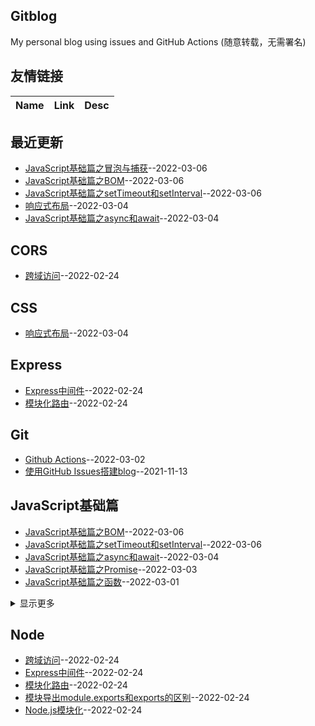 ## Gitblog
My personal blog using issues and GitHub Actions (随意转载，无需署名)
## 友情链接
| Name | Link | Desc | 
 | ---- | ---- | ---- |
## 最近更新
- [JavaScript基础篇之冒泡与捕获](https://github.com/Twlig/issuesBlog/issues/19)--2022-03-06
- [JavaScript基础篇之BOM](https://github.com/Twlig/issuesBlog/issues/18)--2022-03-06
- [JavaScript基础篇之setTimeout和setInterval](https://github.com/Twlig/issuesBlog/issues/17)--2022-03-06
- [响应式布局](https://github.com/Twlig/issuesBlog/issues/16)--2022-03-04
- [JavaScript基础篇之async和await](https://github.com/Twlig/issuesBlog/issues/15)--2022-03-04
## CORS
- [跨域访问](https://github.com/Twlig/issuesBlog/issues/8)--2022-02-24
## CSS
- [响应式布局](https://github.com/Twlig/issuesBlog/issues/16)--2022-03-04
## Express
- [Express中间件](https://github.com/Twlig/issuesBlog/issues/7)--2022-02-24
- [模块化路由](https://github.com/Twlig/issuesBlog/issues/6)--2022-02-24
## Git
- [Github Actions](https://github.com/Twlig/issuesBlog/issues/13)--2022-03-02
- [使用GitHub Issues搭建blog](https://github.com/Twlig/issuesBlog/issues/2)--2021-11-13
## JavaScript基础篇
- [JavaScript基础篇之BOM](https://github.com/Twlig/issuesBlog/issues/18)--2022-03-06
- [JavaScript基础篇之setTimeout和setInterval](https://github.com/Twlig/issuesBlog/issues/17)--2022-03-06
- [JavaScript基础篇之async和await](https://github.com/Twlig/issuesBlog/issues/15)--2022-03-04
- [JavaScript基础篇之Promise](https://github.com/Twlig/issuesBlog/issues/14)--2022-03-03
- [JavaScript基础篇之函数](https://github.com/Twlig/issuesBlog/issues/12)--2022-03-01
<details><summary>显示更多</summary>

- [JavaScript基础篇之原型与原型链](https://github.com/Twlig/issuesBlog/issues/11)--2022-02-28
- [JavaScript基础篇之对象](https://github.com/Twlig/issuesBlog/issues/10)--2022-02-28
- [JavaScript基础篇之变量与作用域](https://github.com/Twlig/issuesBlog/issues/9)--2022-02-25
</details>

## Node
- [跨域访问](https://github.com/Twlig/issuesBlog/issues/8)--2022-02-24
- [Express中间件](https://github.com/Twlig/issuesBlog/issues/7)--2022-02-24
- [模块化路由](https://github.com/Twlig/issuesBlog/issues/6)--2022-02-24
- [模块导出module.exports和exports的区别](https://github.com/Twlig/issuesBlog/issues/5)--2022-02-24
- [Node.js模块化](https://github.com/Twlig/issuesBlog/issues/4)--2022-02-24
